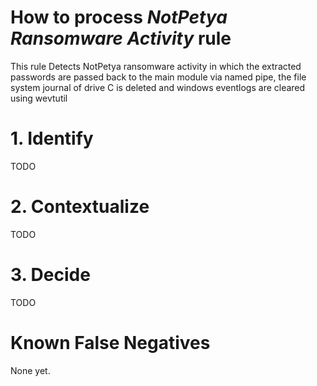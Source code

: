 # How to process *NotPetya Ransomware Activity* rule
This rule Detects NotPetya ransomware activity in which the extracted passwords are passed back to the main module via named pipe, the file system journal of drive C is deleted and windows eventlogs are cleared using wevtutil

# 1. Identify
TODO

# 2. Contextualize
TODO

# 3. Decide
TODO

# Known False Negatives
None yet.
